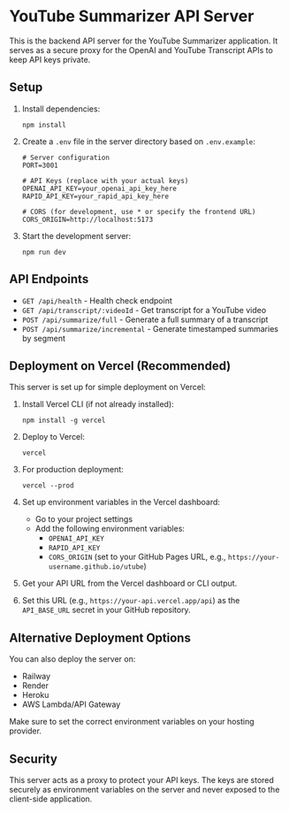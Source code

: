 # YouTube Summarizer API Server

This is the backend API server for the YouTube Summarizer application. It serves as a secure proxy for the OpenAI and YouTube Transcript APIs to keep API keys private.

## Setup

1. Install dependencies:

   ```
   npm install
   ```

2. Create a `.env` file in the server directory based on `.env.example`:

   ```
   # Server configuration
   PORT=3001

   # API Keys (replace with your actual keys)
   OPENAI_API_KEY=your_openai_api_key_here
   RAPID_API_KEY=your_rapid_api_key_here

   # CORS (for development, use * or specify the frontend URL)
   CORS_ORIGIN=http://localhost:5173
   ```

3. Start the development server:
   ```
   npm run dev
   ```

## API Endpoints

- `GET /api/health` - Health check endpoint
- `GET /api/transcript/:videoId` - Get transcript for a YouTube video
- `POST /api/summarize/full` - Generate a full summary of a transcript
- `POST /api/summarize/incremental` - Generate timestamped summaries by segment

## Deployment on Vercel (Recommended)

This server is set up for simple deployment on Vercel:

1. Install Vercel CLI (if not already installed):

   ```
   npm install -g vercel
   ```

2. Deploy to Vercel:

   ```
   vercel
   ```

3. For production deployment:

   ```
   vercel --prod
   ```

4. Set up environment variables in the Vercel dashboard:

   - Go to your project settings
   - Add the following environment variables:
     - `OPENAI_API_KEY`
     - `RAPID_API_KEY`
     - `CORS_ORIGIN` (set to your GitHub Pages URL, e.g., `https://your-username.github.io/utube`)

5. Get your API URL from the Vercel dashboard or CLI output.

6. Set this URL (e.g., `https://your-api.vercel.app/api`) as the `API_BASE_URL` secret in your GitHub repository.

## Alternative Deployment Options

You can also deploy the server on:

- Railway
- Render
- Heroku
- AWS Lambda/API Gateway

Make sure to set the correct environment variables on your hosting provider.

## Security

This server acts as a proxy to protect your API keys. The keys are stored securely as environment variables on the server and never exposed to the client-side application.
